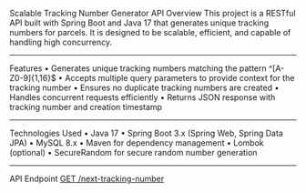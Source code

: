 Scalable Tracking Number Generator API
Overview
This project is a RESTful API built with Spring Boot and Java 17 that generates unique tracking numbers for parcels. It is designed to be scalable, efficient, and capable of handling high concurrency.
________________________________________
Features
•	Generates unique tracking numbers matching the pattern ^[A-Z0-9]{1,16}$
•	Accepts multiple query parameters to provide context for the tracking number
•	Ensures no duplicate tracking numbers are created
•	Handles concurrent requests efficiently
•	Returns JSON response with tracking number and creation timestamp
________________________________________
Technologies Used
•	Java 17
•	Spring Boot 3.x (Spring Web, Spring Data JPA)
•	MySQL 8.x
•	Maven for dependency management
•	Lombok (optional)
•	SecureRandom for secure random number generation
________________________________________
API Endpoint
[GET /next-tracking-number](http://localhost:8081/next-tracking-number?origin_country_id=MY&destination_country_id=ID&weight=1.234&created_at=2025-06-10T15:20:00%2B08:00&customer_id=de619854-b59b-425e-9db4-943979e1bd49&customer_name=RedBox%20Logistics&customer_slug=redbox-logistics)

